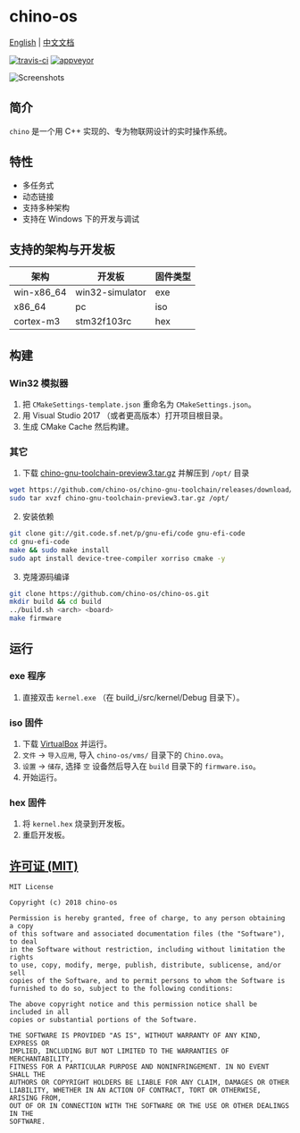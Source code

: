 chino-os
===
[English](README.md) | [中文文档](README-zh.md)

[![travis-ci](https://travis-ci.org/chino-os/chino-os.svg?branch=master)](https://travis-ci.org/chino-os/chino-os) [![appveyor](https://ci.appveyor.com/api/projects/status/ff0xqvr439d0780v?svg=true)](https://ci.appveyor.com/project/sunnycase/chino-os)

![Screenshots](screenshots/2.png)

## 简介

`chino` 是一个用 C++ 实现的、专为物联网设计的实时操作系统。

## 特性

- 多任务式
- 动态链接
- 支持多种架构
- 支持在 Windows 下的开发与调试

## 支持的架构与开发板

架构          | 开发板           | 固件类型 |
------------- | ----------------|----------------
win-x86_64    | win32-simulator | exe           |
x86_64		  | pc			    | iso           |
cortex-m3	  | stm32f103rc     | hex           |

## 构建

### Win32 模拟器

1. 把 `CMakeSettings-template.json` 重命名为 `CMakeSettings.json`。
2. 用 Visual Studio 2017 （或者更高版本）打开项目根目录。
3. 生成 CMake Cache 然后构建。

### 其它

1. 下载 [chino-gnu-toolchain-preview3.tar.gz](https://github.com/chino-os/chino-gnu-toolchain/releases/download/preview3/chino-gnu-toolchain-preview3.tar.gz) 并解压到 `/opt/` 目录
```bash
wget https://github.com/chino-os/chino-gnu-toolchain/releases/download/preview3/chino-gnu-toolchain-preview3.tar.gz
sudo tar xvzf chino-gnu-toolchain-preview3.tar.gz /opt/
```
2. 安装依赖
```bash
git clone git://git.code.sf.net/p/gnu-efi/code gnu-efi-code
cd gnu-efi-code
make && sudo make install
sudo apt install device-tree-compiler xorriso cmake -y
```
3. 克隆源码编译
```bash
git clone https://github.com/chino-os/chino-os.git
mkdir build && cd build
../build.sh <arch> <board>
make firmware
```

## 运行

### exe 程序
1. 直接双击 `kernel.exe` （在 build_i/src/kernel/Debug 目录下）。

### iso 固件
1. 下载 [VirtualBox](https://www.virtualbox.org/wiki/Downloads) 并运行。
2. `文件` -> `导入应用`, 导入 `chino-os/vms/` 目录下的 `Chino.ova`。
3. `设置` -> `储存`, 选择 `空` 设备然后导入在 `build` 目录下的 `firmware.iso`。
4. 开始运行。

### hex 固件
1. 将 `kernel.hex` 烧录到开发板。
2. 重启开发板。

## [许可证 (MIT)](https://raw.githubusercontent.com/chino-os/chino-os/master/LICENSE)

	MIT License

	Copyright (c) 2018 chino-os

	Permission is hereby granted, free of charge, to any person obtaining a copy
	of this software and associated documentation files (the "Software"), to deal
	in the Software without restriction, including without limitation the rights
	to use, copy, modify, merge, publish, distribute, sublicense, and/or sell
	copies of the Software, and to permit persons to whom the Software is
	furnished to do so, subject to the following conditions:

	The above copyright notice and this permission notice shall be included in all
	copies or substantial portions of the Software.

	THE SOFTWARE IS PROVIDED "AS IS", WITHOUT WARRANTY OF ANY KIND, EXPRESS OR
	IMPLIED, INCLUDING BUT NOT LIMITED TO THE WARRANTIES OF MERCHANTABILITY,
	FITNESS FOR A PARTICULAR PURPOSE AND NONINFRINGEMENT. IN NO EVENT SHALL THE
	AUTHORS OR COPYRIGHT HOLDERS BE LIABLE FOR ANY CLAIM, DAMAGES OR OTHER
	LIABILITY, WHETHER IN AN ACTION OF CONTRACT, TORT OR OTHERWISE, ARISING FROM,
	OUT OF OR IN CONNECTION WITH THE SOFTWARE OR THE USE OR OTHER DEALINGS IN THE
	SOFTWARE.


